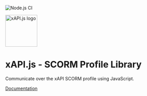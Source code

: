 ![Node.js CI](https://github.com/xapijs/scorm/workflows/Node.js%20CI/badge.svg)

<img width="100" src="https://avatars3.githubusercontent.com/u/65084607?s=200&v=4" alt="xAPI.js logo">

# xAPI.js - SCORM Profile Library

Communicate over the xAPI SCORM profile using JavaScript.

[Documentation](https://www.xapijs.dev/scorm-profile-library/getting-started)
